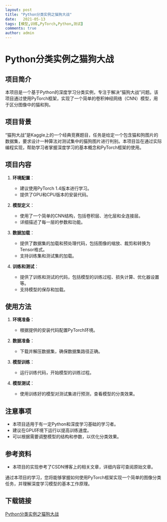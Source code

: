 ```yaml
---
layout: post
title: "Python分类实例之猫狗大战"
date:   2021-05-13
tags: [模型,训练,PyTorch,Python,测试]
comments: true
author: admin
---
```

# Python分类实例之猫狗大战

## 项目简介

本项目是一个基于Python的深度学习分类实例，专注于解决“猫狗大战”问题。该项目通过使用PyTorch框架，实现了一个简单的卷积神经网络（CNN）模型，用于区分图像中的猫和狗。

## 项目背景

“猫狗大战”是Kaggle上的一个经典竞赛题目，任务是给定一个包含猫和狗图片的数据集，要求设计一种算法对测试集中的猫狗图片进行判别。本项目旨在通过实际编程实现，帮助学习者掌握深度学习的基本概念和PyTorch框架的使用。

## 项目内容

1. **环境配置**：
   - 建议使用PyTorch 1.4版本进行学习。
   - 提供了GPU和CPU版本的安装代码。

2. **模型定义**：
   - 使用了一个简单的CNN结构，包括卷积层、池化层和全连接层。
   - 详细描述了每一层的参数和功能。

3. **数据加载**：
   - 提供了数据集的加载和预处理代码，包括图像的缩放、裁剪和转换为Tensor格式。
   - 支持训练集和测试集的加载。

4. **训练和测试**：
   - 提供了训练和测试的代码，包括模型的训练过程、损失计算、优化器设置等。
   - 支持模型的保存和加载。

## 使用方法

1. **环境准备**：
   - 根据提供的安装代码配置PyTorch环境。

2. **数据准备**：
   - 下载并解压数据集，确保数据集路径正确。

3. **模型训练**：
   - 运行训练代码，开始模型的训练过程。

4. **模型测试**：
   - 使用训练好的模型对测试集进行预测，查看模型的分类效果。

## 注意事项

- 本项目适用于有一定Python和深度学习基础的学习者。
- 建议在GPU环境下运行以提高训练速度。
- 可以根据需要调整模型的结构和参数，以优化分类效果。

## 参考资料

- 本项目的实现参考了CSDN博客上的相关文章，详细内容可查阅原始文章。

通过本项目的学习，您将能够掌握如何使用PyTorch框架实现一个简单的图像分类任务，并理解深度学习模型的基本工作原理。

## 下载链接

[Python分类实例之猫狗大战](https://pan.quark.cn/s/92b485731acd)